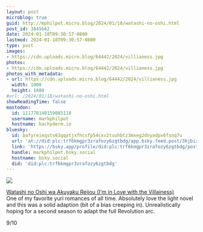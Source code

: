 ```yaml
---
layout: post
microblog: true
guid: http://mphilpot.micro.blog/2024/01/18/watashi-no-oshi.html
post_id: 3845662
date: 2024-01-18T09:30:57-0800
lastmod: 2024-01-18T09:30:57-0800
type: post
images:
- https://cdn.uploads.micro.blog/64442/2024/villianess.jpg
photos:
- https://cdn.uploads.micro.blog/64442/2024/villianess.jpg
photos_with_metadata:
- url: https://cdn.uploads.micro.blog/64442/2024/villianess.jpg
  width: 1800
  height: 1800
#url: /2024/01/18/watashi-no-oshi.html
showReadingTime: false
mastodon:
  id: 111778140159085118
  username: markphilpot
  hostname: hachyderm.io
bluesky:
  id: bafyreieqsts63gqatjxfhccfp54cxv2tuuhbtz3mxeg2dnyadpx6fsnq7u
  url: 'at://did:plc:trf6kmgpr3zrafozy6zgtbdg/app.bsky.feed.post/3kjbix7f3ks2v'
  link: 'https://bsky.app/profile/did:plc:trf6kmgpr3zrafozy6zgtbdg/post/3kjbix7f3ks2v'
  handle: markphilpot.bsky.social
  hostname: bsky.social
  did: 'did:plc:trf6kmgpr3zrafozy6zgtbdg'
---
```

![](https://micro.markphilpot.com/uploads/2024/villianess.jpg)

[Watashi no Oshi wa Akuyaku Reijou (I'm in Love with the Villainess)](https://anilist.co/anime/158704/Watashi-no-Oshi-wa-Akuyaku-Reijou/)  
One of my favorite yuri romances of all time. Absolutely love the light novel and this was a solid adaption (bit of a bias creeping in). Unrealistically hoping for a second season to adapt the full Revolution arc.

9/10

